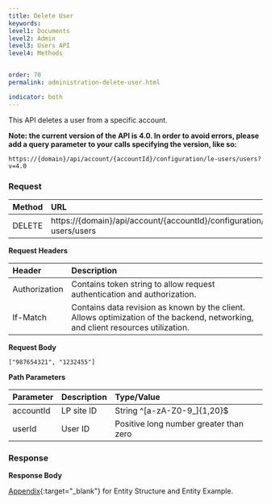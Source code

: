 ```yaml
---
title: Delete User
keywords:
level1: Documents
level2: Admin
level3: Users API
level4: Methods


order: 70
permalink: administration-delete-user.html

indicator: both
---
```


This API deletes a user from a specific account.

**Note: the current version of the API is 4.0. In order to avoid errors, please add a query parameter to your calls specifying the version, like so:**

```
https://{domain}/api/account/{accountId}/configuration/le-users/users?v=4.0
```

### Request

| Method|      URL|  
 |:--------  |:---  |
 |DELETE|  https://{domain}/api/account/{accountId}/configuration/le-users/users |

**Request Headers**

 |Header         |Description  |
 |:------|        :--------  |
 |Authorization|  Contains token string to allow request authentication and authorization.  |
 |If-Match|  Contains data revision as known by the client. Allows optimization of the backend, networking, and client resources utilization.  |

**Request Body**

`["987654321", "1232455"]`

**Path Parameters**

 |Parameter|  Description|  Type/Value |
 |:------    |:--------    |:--------|
 |accountId|  LP site ID|   String ^[a-zA-Z0-9_]{1,20}$|
 |userId  |User ID   |Positive long number greater than zero|

### Response

**Response Body**

[Appendix](administration-users-appendix.html){:target="_blank"} for Entity Structure and Entity Example.
